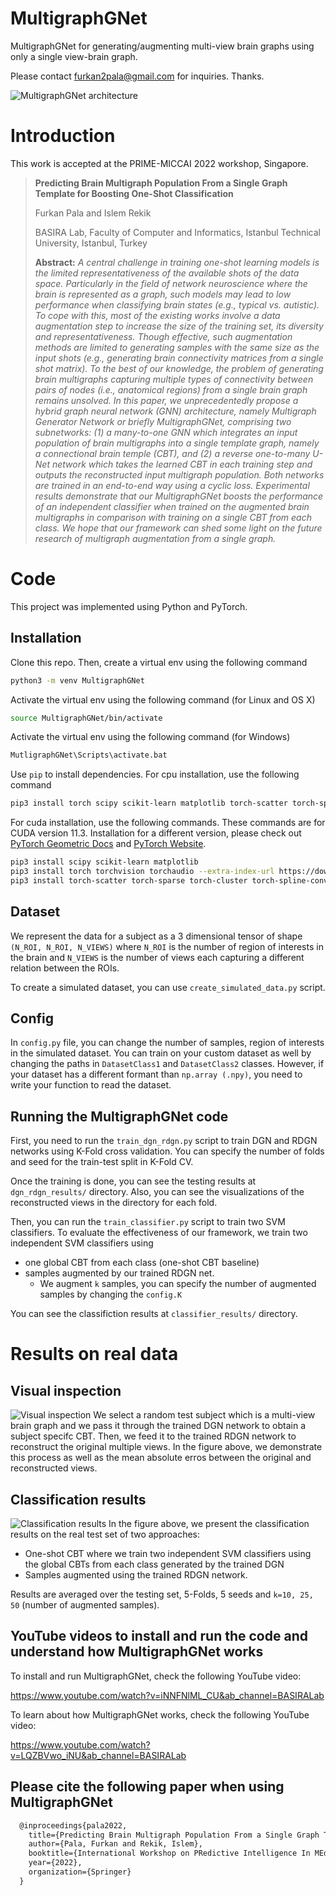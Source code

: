 # MultigraphGNet
MultigraphGNet for generating/augmenting multi-view brain graphs using only a single view-brain graph.

Please contact furkan2pala@gmail.com for inquiries. Thanks. 

![MultigraphGNet architecture](figures/main_fig.png)

# Introduction
This work is accepted at the PRIME-MICCAI 2022 workshop, Singapore.

> **Predicting Brain Multigraph Population From a Single Graph Template for Boosting One-Shot Classification**
>
> Furkan Pala and Islem Rekik
>
> BASIRA Lab, Faculty of Computer and Informatics, Istanbul Technical University, Istanbul, Turkey
>
> **Abstract:** *A central challenge in training one-shot learning models is the limited representativeness of the available shots of the data space. Particularly in the field of network neuroscience where the brain is represented as a graph, such models may lead to low performance when classifying brain states (e.g., typical vs. autistic). To cope with this, most of the existing works involve a data augmentation step to increase the size of the training set, its diversity and representativeness. Though effective, such augmentation methods are limited to generating samples with the same size as the input shots (e.g., generating brain connectivity matrices from a single shot matrix). To the best of our knowledge, the problem of generating brain multigraphs capturing multiple types of connectivity between pairs of nodes (i.e., anatomical regions) from a single brain graph remains unsolved. In this paper, we unprecedentedly propose a hybrid graph neural network (GNN) architecture, namely Multigraph Generator Network or briefly MultigraphGNet, comprising two subnetworks: (1) a many-to-one GNN which integrates an input population of brain multigraphs into a single template graph, namely a connectional brain temple (CBT), and (2) a reverse one-to-many U-Net network which takes the learned CBT in each training step and outputs the reconstructed input multigraph population. Both networks are trained in an end-to-end way using a cyclic loss. Experimental results demonstrate that our MultigraphGNet boosts the performance of an independent classifier when trained on the augmented brain multigraphs in comparison with training on a single CBT from each class. We hope that our framework can shed some light on the future research of multigraph augmentation from a single graph.*

# Code
This project was implemented using Python and PyTorch.

## Installation
Clone this repo. Then, create a virtual env using the following command
```sh
python3 -m venv MultigraphGNet
```
Activate the virtual env using the following command (for Linux and OS X)
```sh
source MultigraphGNet/bin/activate
```
Activate the virtual env using the following command (for Windows)
```sh
MutligraphGNet\Scripts\activate.bat
```

Use `pip` to install dependencies. For cpu installation, use the following command
```sh
pip3 install torch scipy scikit-learn matplotlib torch-scatter torch-sparse torch-cluster torch-spline-conv torch-geometric -f https://data.pyg.org/whl/torch-1.12.0+cpu.html
```
For cuda installation, use the following commands. These commands are for CUDA version 11.3. Installation for a different version, please check out [PyTorch Geometric Docs](https://pytorch-geometric.readthedocs.io/en/latest/notes/installation.html) and [PyTorch Website](https://pytorch.org/).
```sh
pip3 install scipy scikit-learn matplotlib
pip3 install torch torchvision torchaudio --extra-index-url https://download.pytorch.org/whl/cu113
pip3 install torch-scatter torch-sparse torch-cluster torch-spline-conv torch-geometric -f https://data.pyg.org/whl/torch-1.12.0+cu113.html
```

## Dataset
We represent the data for a subject as a 3 dimensional tensor of shape `(N_ROI, N_ROI, N_VIEWS)`
where `N_ROI` is the number of region of interests in the brain and `N_VIEWS` is the number of views each capturing a different relation between the ROIs.

To create a simulated dataset, you can use `create_simulated_data.py` script.

## Config
In `config.py` file, you can change the number of samples, region of interests in the simulated dataset. You can train on your custom dataset as well by changing the paths in `DatasetClass1` and `DatasetClass2` classes. However, if your dataset has a different formant than `np.array (.npy)`, you need to write your function to read the dataset.

## Running the MultigraphGNet code
First, you need to run the `train_dgn_rdgn.py` script to train DGN and RDGN networks using K-Fold cross validation. You can specify the number of folds and seed for the train-test split in K-Fold CV. 

Once the training is done, you can see the testing results at `dgn_rdgn_results/` directory. Also, you can see the visualizations of the reconstructed views in the directory for each fold.

Then, you can run the `train_classifier.py` script to train two SVM classifiers. To evaluate the effectiveness of our framework, we train two independent SVM classifiers using
* one global CBT from each class (one-shot CBT baseline)
* samples augmented by our trained RDGN net.
    * We augment `k` samples, you can specify the number of augmented samples by changing the `config.K`

You can see the classifiction results at `classifier_results/` directory.

# Results on real data
## Visual inspection
![Visual inspection](figures/visual_inspection.png)
We select a random test subject which is a multi-view brain graph and we pass it through the trained DGN network to obtain a subject specifc CBT. Then, we feed it to the trained RDGN network to reconstruct the original multiple views. In the figure above, we demonstrate this process as well as the mean absolute erros between the original and reconstructed views.

## Classification results
![Classification results](figures/classification_results.png)
In the figure above, we present the classification results on the real test set of two approaches:
* One-shot CBT where we train two independent SVM classifiers using the global CBTs from each class generated by the trained DGN
* Samples augmented using the trained RDGN network.

Results are averaged over the testing set, 5-Folds, 5 seeds and `k=10, 25, 50` (number of augmented samples).

## YouTube videos to install and run the code and understand how MultigraphGNet works

To install and run MultigraphGNet, check the following YouTube video: 

https://www.youtube.com/watch?v=iNNFNlML_CU&ab_channel=BASIRALab

To learn about how MultigraphGNet works, check the following YouTube video: 

https://www.youtube.com/watch?v=LQZBVwo_iNU&ab_channel=BASIRALab


## Please cite the following paper when using MultigraphGNet
```latex
  @inproceedings{pala2022,
    title={Predicting Brain Multigraph Population From a Single Graph Template for Boosting One-Shot Classification},
    author={Pala, Furkan and Rekik, Islem},
    booktitle={International Workshop on PRedictive Intelligence In MEdicine},
    year={2022},
    organization={Springer}
  }
```
